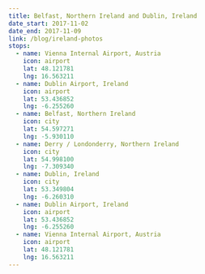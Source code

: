 ```yaml
---
title: Belfast, Northern Ireland and Dublin, Ireland
date_start: 2017-11-02
date_end: 2017-11-09
link: /blog/ireland-photos
stops:
  - name: Vienna Internal Airport, Austria
    icon: airport
    lat: 48.121781
    lng: 16.563211
  - name: Dublin Airport, Ireland
    icon: airport
    lat: 53.436852
    lng: -6.255260
  - name: Belfast, Northern Ireland
    icon: city
    lat: 54.597271
    lng: -5.930110
  - name: Derry / Londonderry, Northern Ireland
    icon: city
    lat: 54.998100
    lng: -7.309340
  - name: Dublin, Ireland
    icon: city
    lat: 53.349804
    lng: -6.260310
  - name: Dublin Airport, Ireland
    icon: airport
    lat: 53.436852
    lng: -6.255260
  - name: Vienna Internal Airport, Austria
    icon: airport
    lat: 48.121781
    lng: 16.563211
---
```

